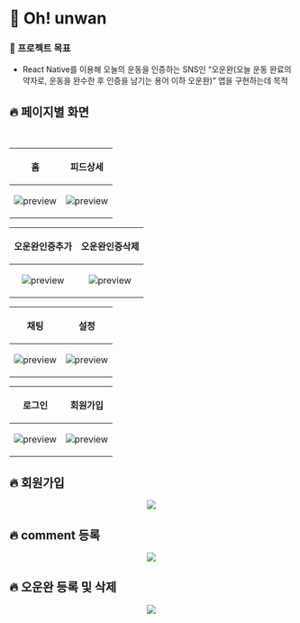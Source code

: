 # 💫 Oh! unwan

### 💫 프로젝트 목표

- React Native를 이용해 오늘의 운동을 인증하는 SNS인 “오운완(오늘 운동 완료의 약자로, 운동을 완수한 후 인증을 남기는 용어 이하 오운완)” 앱을 구현하는데 목적

## 🔥 페이지별 화면

</br>

| <p align="center">홈</p>                                           | <p align="center">피드상세</p>                                         |
| ------------------------------------------------------------------ | ---------------------------------------------------------------------- |
| <p align="center">![preview](./src/assets/result/result02.jpg)</p> | <p align="center">![preview](./src/assets/result/result01.jpg)</p></p> |

| <p align="center">오운완인증추가</p>                               | <p align="center">오운완인증삭제</p>                                   |
| ------------------------------------------------------------------ | ---------------------------------------------------------------------- |
| <p align="center">![preview](./src/assets/result/result07.jpg)</p> | <p align="center">![preview](./src/assets/result/result08.jpg)</p></p> |

| <p align="center">채팅</p>                                         | <p align="center">설정</p>                                         |
| ------------------------------------------------------------------ | ------------------------------------------------------------------ |
| <p align="center">![preview](./src/assets/result/result03.jpg)</p> | <p align="center">![preview](./src/assets/result/result04.jpg)</p> |

| <p align="center">로그인</p>                                       | <p align="center">회원가입</p>                                     |
| ------------------------------------------------------------------ | ------------------------------------------------------------------ |
| <p align="center">![preview](./src/assets/result/result05.jpg)</p> | <p align="center">![preview](./src/assets/result/result06.jpg)</p> |

## 🔥 회원가입

 <p align="center"><img src="./src/assets/result/result10.gif"/></p>

## 🔥 comment 등록

<p align="center"><img src="./src/assets/result/result11.gif"/></p>

## 🔥 오운완 등록 및 삭제

<p align="center"><img src="./src/assets/result/add.gif"/></p>
